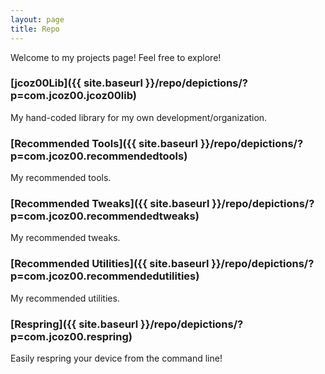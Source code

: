 ```yaml
---
layout: page
title: Repo
---
```


Welcome to my projects page! Feel free to explore!

### [jcoz00Lib]({{ site.baseurl }}/repo/depictions/?p=com.jcoz00.jcoz00lib)

My hand-coded library for my own development/organization.

### [Recommended Tools]({{ site.baseurl }}/repo/depictions/?p=com.jcoz00.recommendedtools)

My recommended tools.

### [Recommended Tweaks]({{ site.baseurl }}/repo/depictions/?p=com.jcoz00.recommendedtweaks)

My recommended tweaks.

### [Recommended Utilities]({{ site.baseurl }}/repo/depictions/?p=com.jcoz00.recommendedutilities)

My recommended utilities.

### [Respring]({{ site.baseurl }}/repo/depictions/?p=com.jcoz00.respring)

Easily respring your device from the command line!
